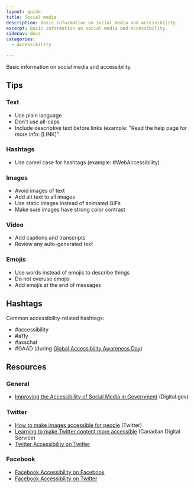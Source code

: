 ```yaml
---
layout: guide
title: Social media
description: Basic information on social media and accessibility.
excerpt: Basic information on social media and accessibility.
sidenav: docs
categories:
  - Accessibility

---
```


Basic information on social media and accessibility.

## Tips


### Text



*   Use plain language
*   Don't use all-caps
*   Include descriptive text before links (example: "Read the help page for more info: [LINK]"


### Hashtags



*   Use camel case for hashtags (example: #WebAccessibility)


### Images



*   Avoid images of text
*   Add alt text to all images
*   Use static images instead of animated GIFs
*   Make sure images have strong color contrast


### Video



*   Add captions and transcripts
*   Review any auto-generated text


### Emojis



*   Use words instead of emojis to describe things
*   Do not overuse emojis
*   Add emojis at the end of messages


## Hashtags

Common accessibility-related hashtags:



*   #accessibility
*   #a11y
*   #axschat
*   #GAAD (during [Global Accessibility Awareness Day](https://globalaccessibilityawarenessday.org/))


## Resources


### General



*   [Improving the Accessibility of Social Media in Government](https://digital.gov/resources/improving-the-accessibility-of-social-media-in-government/?dg) (Digital.gov)


### Twitter



*   [How to make images accessible for people](https://help.twitter.com/en/using-twitter/picture-descriptions) (Twitter)
*   [Learning to make Twitter content more accessible](https://digital.canada.ca/2021/03/12/learning-to-make-twitter-content-more-accessible/) (Canadian Digital Service)
*   [Twitter Accessibility on Twitter](https://twitter.com/TwitterA11y)


### Facebook



*   [Facebook Accessibility on Facebook](https://www.facebook.com/accessibility)
*   [Facebook Accessibility on Twitter](https://twitter.com/fbaccess)